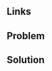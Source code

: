 ## Links

<!--- Add any relevant tickets, docs, or screenshots -->

## Problem

<!--- Provide context on the problem(s) -->

## Solution

<!--- Describe how these changes solve the problem(s) -->
